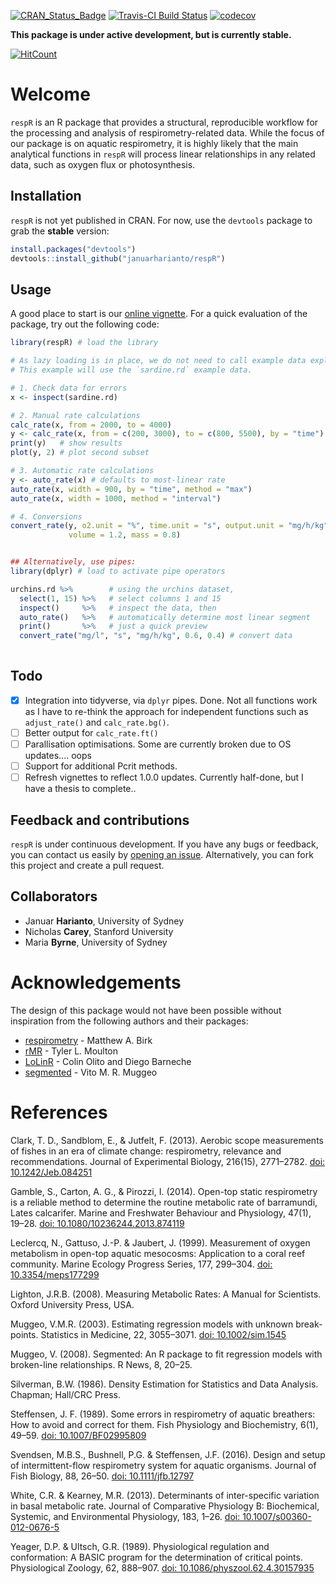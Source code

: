 


 [![CRAN\_Status\_Badge](http://www.r-pkg.org/badges/version/respR)](https://cran.r-project.org/package=respR) [![Travis-CI Build Status](https://travis-ci.org/januarharianto/respR.svg?branch=master)](https://travis-ci.org/januarharianto/respR) [![codecov](https://codecov.io/gh/januarharianto/respR/branch/master/graph/badge.svg)](https://codecov.io/gh/januarharianto/respR) 

**This package is under active development, but is currently stable.**

[![HitCount](http://hits.dwyl.io/januarharianto/respR.svg)](http://hits.dwyl.io/januarharianto/respR)


# Welcome

`respR` is an R package that provides a structural, reproducible workflow for the processing and analysis of respirometry-related data. While the focus of our package is on aquatic respirometry, it is highly likely that the main analytical functions in `respR` will process linear relationships in any related data, such as oxygen flux or photosynthesis.


## Installation
`respR` is not yet published in CRAN. For now, use the `devtools` package to grab the **stable** version:

```r
install.packages("devtools")
devtools::install_github("januarharianto/respR")
```

## Usage

A good place to start is our [online vignette](https://januarharianto.github.io/respR/articles/respR.html). For a quick evaluation of the package, try out the following code:

```r
library(respR) # load the library

# As lazy loading is in place, we do not need to call example data explicitly.
# This example will use the `sardine.rd` example data.

# 1. Check data for errors
x <- inspect(sardine.rd)

# 2. Manual rate calculations
calc_rate(x, from = 2000, to = 4000)
y <- calc_rate(x, from = c(200, 3000), to = c(800, 5500), by = "time")
print(y)   # show results
plot(y, 2) # plot second subset

# 3. Automatic rate calculations
y <- auto_rate(x) # defaults to most-linear rate
auto_rate(x, width = 900, by = "time", method = "max")
auto_rate(x, width = 1000, method = "interval")

# 4. Conversions
convert_rate(y, o2.unit = "%", time.unit = "s", output.unit = "mg/h/kg",
             volume = 1.2, mass = 0.8)


## Alternatively, use pipes:
library(dplyr) # load to activate pipe operators

urchins.rd %>%        # using the urchins dataset,
  select(1, 15) %>%   # select columns 1 and 15
  inspect()     %>%   # inspect the data, then
  auto_rate()   %>%   # automatically determine most linear segment
  print()       %>%   # just a quick preview
  convert_rate("mg/l", "s", "mg/h/kg", 0.6, 0.4) # convert data
  
```

## Todo

- [X] Integration into tidyverse, via `dplyr` pipes. Done. Not all functions work as I have to re-think the approach for independent functions such as `adjust_rate()` and `calc_rate.bg()`.
- [ ] Better output for `calc_rate.ft()`
- [ ] Parallisation optimisations. Some are currently broken due to OS updates.... oops
- [ ] Support for additional Pcrit methods.
- [ ] Refresh vignettes to reflect 1.0.0 updates. Currently half-done, but I have a thesis to complete..

## Feedback and contributions

`respR` is under continuous development. If you have any bugs or feedback, you can contact us easily by [opening an issue](https://github.com/januarharianto/respr/issues). Alternatively, you can fork this project and create a pull request.

## Collaborators

- Januar **Harianto**, University of Sydney
- Nicholas **Carey**, Stanford University
- Maria **Byrne**, University of Sydney


# Acknowledgements

The design of this package would not have been possible without inspiration from the following authors and their packages:

- [respirometry](https://cran.r-project.org/package=respirometry) - Matthew A. Birk
- [rMR](https://cran.r-project.org/package=rMR) - Tyler L. Moulton
- [LoLinR](https://github.com/colin-olito/LoLinR) - Colin Olito and Diego Barneche
- [segmented](https://cran.r-project.org/package=segmented) - Vito M. R. Muggeo



# References

Clark, T. D., Sandblom, E., & Jutfelt, F. (2013). Aerobic scope measurements of fishes in an era of climate change: respirometry, relevance and recommendations. Journal of Experimental Biology, 216(15), 2771–2782. [doi: 10.1242/Jeb.084251](https://doi.org/10.1242/Jeb.084251)

Gamble, S., Carton, A. G., & Pirozzi, I. (2014). Open-top static respirometry is a reliable method to determine the routine metabolic rate of barramundi, Lates calcarifer. Marine and Freshwater Behaviour and Physiology, 47(1), 19–28. [doi: 10.1080/10236244.2013.874119](https://doi.org/10.1080/10236244.2013.874119)

Leclercq, N., Gattuso, J.-P. & Jaubert, J. (1999). Measurement of oxygen metabolism in open-top aquatic mesocosms: Application to a coral reef community. Marine Ecology Progress Series, 177, 299–304. [doi: 10.3354/meps177299](https://doi.org/10.3354/meps177299)

Lighton, J.R.B. (2008). Measuring Metabolic Rates: A Manual for Scientists. Oxford University Press, USA.

Muggeo, V.M.R. (2003). Estimating regression models with unknown break-points. Statistics in Medicine, 22, 3055–3071. [doi: 10.1002/sim.1545](https://doi.org/10.1002/sim.1545)

Muggeo, V. (2008). Segmented: An R package to fit regression models with broken-line relationships. R News, 8, 20–25.

Silverman, B.W. (1986). Density Estimation for Statistics and Data Analysis. Chapman; Hall/CRC Press.

Steffensen, J. F. (1989). Some errors in respirometry of aquatic breathers: How to avoid and correct for them. Fish Physiology and Biochemistry, 6(1), 49–59. [doi: 10.1007/BF02995809](https://doi.org/10.1007/BF02995809)

Svendsen, M.B.S., Bushnell, P.G. & Steffensen, J.F. (2016). Design and setup of intermittent-flow respirometry system for aquatic organisms. Journal of Fish Biology, 88, 26–50. [doi: 10.1111/jfb.12797](https://doi.org/10.1111/jfb.12797)

White, C.R. & Kearney, M.R. (2013). Determinants of inter-specific variation in basal metabolic rate. Journal of Comparative Physiology B: Biochemical, Systemic, and Environmental Physiology, 183, 1–26. [doi: 10.1007/s00360-012-0676-5](https://doi.org/10.1007/s00360-012-0676-5)

Yeager, D.P. & Ultsch, G.R. (1989). Physiological regulation and conformation: A BASIC program for the determination of critical points. Physiological Zoology, 62, 888–907. [doi: 10.1086/physzool.62.4.30157935](https://doi.org/10.1086/physzool.62.4.30157935)
